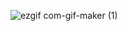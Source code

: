 ![ezgif com-gif-maker (1)](https://user-images.githubusercontent.com/13710309/154334130-9cb51347-8869-49ed-b68e-ec6db78c029a.gif)
